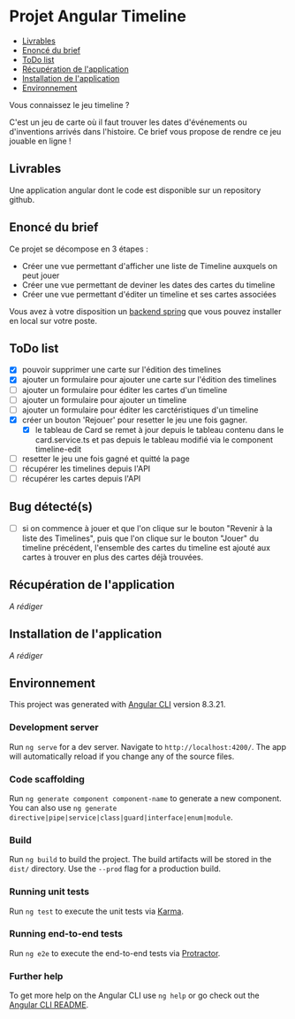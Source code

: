 # Projet Angular Timeline

- [Livrables](#livrables)
- [Enoncé du brief](#enoncé-du-brief)
- [ToDo list](#todo-list)
- [Récupération de l'application](#récupération-de-l'application)
- [Installation de l'application](#installation-de-l'application)
- [Environnement](#environnement)


Vous connaissez le jeu timeline ? 

C'est un jeu de carte où il faut trouver les dates d'événements ou d'inventions arrivés dans l'histoire. Ce brief vous propose de rendre ce jeu jouable en ligne !

## Livrables

Une application angular dont le code est disponible sur un repository github.

## Enoncé du brief

Ce projet se décompose en 3 étapes :

- Créer une vue permettant d'afficher une liste de Timeline auxquels on peut jouer
- Créer une vue permettant de deviner les dates des cartes du timeline
- Créer une vue permettant d'éditer un timeline et ses cartes associées

Vous avez à votre disposition un [backend spring](https://github.com/simplonco/spring-workshop-timelineapi) que vous pouvez installer en local sur votre poste.

## ToDo list

- [x] pouvoir supprimer une carte sur l'édition des timelines
- [x] ajouter un formulaire pour ajouter une carte sur l'édition des timelines
- [ ] ajouter un formulaire pour éditer les cartes d'un timeline
- [ ] ajouter un formulaire pour ajouter un timeline
- [ ] ajouter un formulaire pour éditer les carctéristiques d'un timeline
- [x] créer un bouton 'Rejouer' pour resetter le jeu une fois gagner.
  - [x] le tableau de Card se remet à jour depuis le tableau contenu dans le card.service.ts et pas depuis le tableau modifié via le component timeline-edit
- [ ] resetter le jeu une fois gagné et quitté la page
- [ ] récupérer les timelines depuis l'API
- [ ] récupérer les cartes depuis l'API

## Bug détecté(s)

- [ ] si on commence à jouer et que l'on clique sur le bouton "Revenir à la liste des Timelines", puis que l'on clique sur le bouton "Jouer" du timeline précédent, l'ensemble des cartes du timeline est ajouté aux cartes à trouver en plus des cartes déjà trouvées.

## Récupération de l'application

*A rédiger*

## Installation de l'application

*A rédiger*

## Environnement

This project was generated with [Angular CLI](https://github.com/angular/angular-cli) version 8.3.21.

### Development server

Run `ng serve` for a dev server. Navigate to `http://localhost:4200/`. The app will automatically reload if you change any of the source files.

### Code scaffolding

Run `ng generate component component-name` to generate a new component. You can also use `ng generate directive|pipe|service|class|guard|interface|enum|module`.

### Build

Run `ng build` to build the project. The build artifacts will be stored in the `dist/` directory. Use the `--prod` flag for a production build.

### Running unit tests

Run `ng test` to execute the unit tests via [Karma](https://karma-runner.github.io).

### Running end-to-end tests

Run `ng e2e` to execute the end-to-end tests via [Protractor](http://www.protractortest.org/).

### Further help

To get more help on the Angular CLI use `ng help` or go check out the [Angular CLI README](https://github.com/angular/angular-cli/blob/master/README.md).
